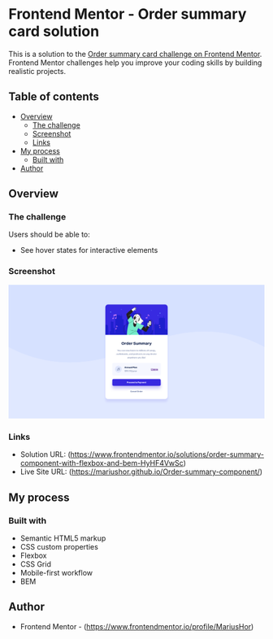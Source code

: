 # Frontend Mentor - Order summary card solution

This is a solution to the [Order summary card challenge on Frontend Mentor](https://www.frontendmentor.io/challenges/order-summary-component-QlPmajDUj). Frontend Mentor challenges help you improve your coding skills by building realistic projects. 

## Table of contents

- [Overview](#overview)
  - [The challenge](#the-challenge)
  - [Screenshot](#screenshot)
  - [Links](#links)
- [My process](#my-process)
  - [Built with](#built-with)
- [Author](#author)


## Overview

### The challenge

Users should be able to:

- See hover states for interactive elements

### Screenshot

![](./images//Screenshot%202022-04-28%20at%2000-40-52%20Frontend%20Mentor%20Order%20summary%20card.png)

### Links

- Solution URL: (https://www.frontendmentor.io/solutions/order-summary-component-with-flexbox-and-bem-HyHF4VwSc)
- Live Site URL: (https://mariushor.github.io/Order-summary-component/)

## My process

### Built with

- Semantic HTML5 markup
- CSS custom properties
- Flexbox
- CSS Grid
- Mobile-first workflow
- BEM

## Author

- Frontend Mentor - (https://www.frontendmentor.io/profile/MariusHor)
